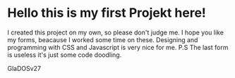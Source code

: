 # Hello this is my first Projekt here!

I created this project on my own, so please don't judge me. I hope you like my forms, beacause I worked some time on these.
Designing and programming with CSS and Javascript is very nice for me. 
P.S The last form is useless it's just some code doodling. 

GlaDOSv27
